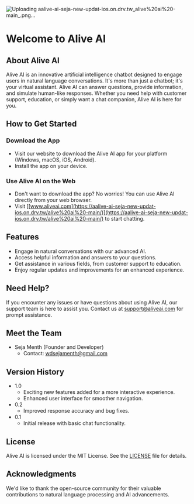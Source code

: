![Uploading aalive-ai-seja-new-updat-ios.on.drv.tw_alive%20ai%20-main_.png…]()


# Welcome to Alive AI

## About Alive AI
Alive AI is an innovative artificial intelligence chatbot designed to engage users in natural language conversations. It's more than just a chatbot; it's your virtual assistant. Alive AI can answer questions, provide information, and simulate human-like responses. Whether you need help with customer support, education, or simply want a chat companion, Alive AI is here for you.

## How to Get Started

### Download the App
- Visit our website to download the Alive AI app for your platform (Windows, macOS, iOS, Android).
- Install the app on your device.

### Use Alive AI on the Web
- Don't want to download the app? No worries! You can use Alive AI directly from your web browser.
- Visit [[www.aliveai.com](https://aalive-ai-seja-new-updat-ios.on.drv.tw/alive%20ai%20-main/)](https://aalive-ai-seja-new-updat-ios.on.drv.tw/alive%20ai%20-main/) to start chatting.

## Features
- Engage in natural conversations with our advanced AI.
- Access helpful information and answers to your questions.
- Get assistance in various fields, from customer support to education.
- Enjoy regular updates and improvements for an enhanced experience.

## Need Help?
If you encounter any issues or have questions about using Alive AI, our support team is here to assist you. Contact us at [support@aliveai.com](mailto:support@aliveai.com) for prompt assistance.

## Meet the Team
- Seja Menth (Founder and Developer)
  - Contact: [wdsejamenth@gmail.com](mailto:wdsejamenth@gmail.com)

## Version History
- 1.0
  - Exciting new features added for a more interactive experience.
  - Enhanced user interface for smoother navigation.
- 0.2
  - Improved response accuracy and bug fixes.
- 0.1
  - Initial release with basic chat functionality.

## License
Alive AI is licensed under the MIT License. See the [LICENSE](https://www.aliveai.com/license) file for details.

## Acknowledgments
We'd like to thank the open-source community for their valuable contributions to natural language processing and AI advancements.
